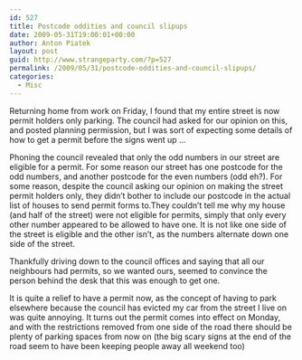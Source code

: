 ```yaml
---
id: 527
title: Postcode oddities and council slipups
date: 2009-05-31T19:00:01+00:00
author: Anton Piatek
layout: post
guid: http://www.strangeparty.com/?p=527
permalink: /2009/05/31/postcode-oddities-and-council-slipups/
categories:
  - Misc
---
```

Returning home from work on Friday, I found that my entire street is now permit holders only parking. The council had asked for our opinion on this, and posted planning permission, but I was sort of expecting some details of how to get a permit before the signs went up &#8230;

Phoning the council revealed that only the odd numbers in our street are eligible for a permit. For some reason our street has one postcode for the odd numbers, and another postcode for the even numbers (odd eh?). For some reason, despite the council asking our opinion on making the street permit holders only, they didn&#8217;t bother to include our postcode in the actual list of houses to send permit forms to.They couldn&#8217;t tell me why my house (and half of the street) were not eligible for permits, simply that only every other number appeared to be allowed to have one. It is not like one side of the street is eligible and the other isn&#8217;t, as the numbers alternate down one side of the street.

Thankfully driving down to the council offices and saying that all our neighbours had permits, so we wanted ours, seemed to convince the person behind the desk that this was enough to get one.

It is quite a relief to have a permit now, as the concept of having to park elsewhere because the council has evicted my car from the street I live on was quite annoying. It turns out the permit comes into effect on Monday, and with the restrictions removed from one side of the road there should be plenty of parking spaces from now on (the big scary signs at the end of the road seem to have been keeping people away all weekend too)